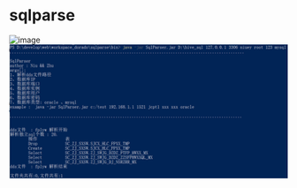# sqlparse
![image](https://cdn.jsdelivr.net/gh/niuey2001/rs@6.0/img/SqlParser.png)
![SqlParser](https://github.com/niuey2001/SqlParser/raw/master/img/SqlParser.png)
